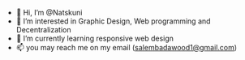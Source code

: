 - 👋 Hi, I’m @Natskuni
- 👀 I’m interested in Graphic Design, Web programming and Decentralization
- 🌱 I’m currently learning responsive web design
- 📫 you may reach me on my email (salembadawood1@gmail.com)

<!---
Natskuni/Natskuni is a ✨ special ✨ repository because its `README.md` (this file) appears on your GitHub profile.
You can click the Preview link to take a look at your changes.
--->
